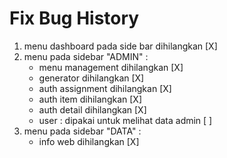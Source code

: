 # Fix Bug History

1. menu dashboard pada side bar dihilangkan [X]
2. menu pada sidebar "ADMIN" :
   - menu management dihilangkan [X]
   - generator dihilangkan [X]
   - auth assignment dihilangkan [X]
   - auth item dihilangkan [X]
   - auth detail dihilangkan [X]
   - user : dipakai untuk melihat data admin [ ]
3. menu pada sidebar "DATA" :
   - info web dihilangkan [X]